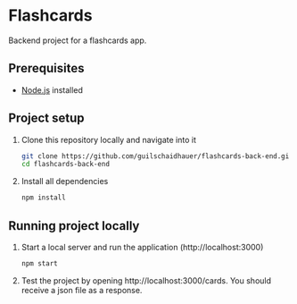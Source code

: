 # Flashcards
Backend project for a flashcards app.

## Prerequisites
- [Node.js](https://nodejs.org/en/) installed

## Project setup
1. Clone this repository locally and navigate into it
    ```sh
    git clone https://github.com/guilschaidhauer/flashcards-back-end.git
    cd flashcards-back-end
    ```
2. Install all dependencies
    ```sh
    npm install
    ```
## Running project locally
1. Start a local server and run the application (http://localhost:3000)
    ```sh
    npm start
    ```
2. Test the project by opening http://localhost:3000/cards. You should receive a json file as a response.
